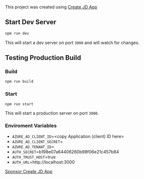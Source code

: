 This project was created using [Create JD App](https://github.com/OrJDev/create-jd-app)

## Start Dev Server

```bash
npm run dev
```

This will start a dev server on port `3000` and will watch for changes.

## Testing Production Build

### Build

```bash
npm run build
```

### Start

```bash
npm run start
```

This will start a production server on port `3000`.

### Enviroment Variables

- `AZURE_AD_CLIENT_ID`=<copy Application (client) ID here>
- `AZURE_AD_CLIENT_SECRET`=<copy generated client secret value here>
- `AZURE_AD_TENANT_ID`=<copy the tenant id here>
- `AUTH_SECRET`=b198e07a64406260b98f06e21c457b84
- `AUTH_TRUST_HOST`=true
- `AUTH_URL`=http://localhost:3000

[Sponsor Create JD App](https://github.com/sponsors/OrJDev)

